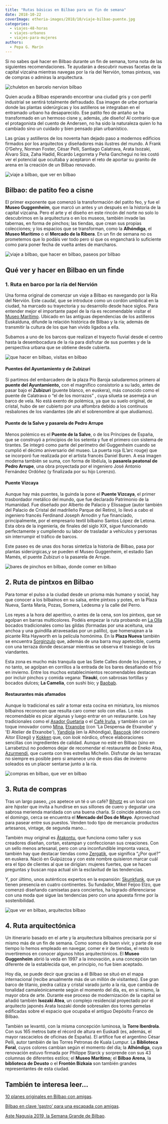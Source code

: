 ```yaml
---
title: "Rutas básicas en Bilbao para un fin de semana"
date: 2018-10-22
coverImage: etheria-images/2018/10/viaje-bilbao-puente.jpg
categories: 
  - viajes-48-horas
  - viajes-urbanos
  - viajes-para-mujeres
authors: 
  - Pepa G. Marín
---
```


Si no sabes qué hacer en Bilbao durante un fin de semana, toma nota de las siguientes recomendaciones. Te ayudarán a descubrir nuevas facetas de la capital vizcaína mientras navegas por la ría del Nervión, tomas pintxos, vas de compras o admiras la arquitectura.

![chuleton en barcelo nervion bilbao](etheria-images/2018/10/viaje-bilbao-hotel-nervion.jpg "Restaurante Ibaizabal en hotel Barceló Nervión (Bilbao).")

Quien acuda a Bilbao esperando encontrar una ciudad gris y con perfil industrial se 
sentirá totalmente defraudado. Esa imagen de urbe portuaria donde las plantas 
siderúrgicas y los astilleros se integraban en el entramado urbano ha desaparecido. Ese 
patito feo de antaño se ha transformado en un hermoso cisne y, además, ¡de diseño! Al 
contrario que el protagonista del cuento de Andersen, no ha sido la naturaleza quien lo 
ha cambiado sino un cuidado y bien pensado plan urbanístico. 

Las grúas y astilleros de los noventa han dejado paso a modernos edificios firmados por 
los arquitectos y diseñadores más ilustres del mundo. A Frank O’Gehry, Norman Foster, 
César Pelli, Santiago Calatrava, Arata Isozaki, Álvaro Siza, Zaha Hadid, Ricardo 
Legorreta y Peña Ganchegui no les costó ver el potencial que ocultaba y aceptaron el 
reto de aportar su granito de arena en la creación de un Bilbao renovado. 

![viaje a bilbao, que ver en bilbao](etheria-images/2018/10/viaje-mujeres-bilbao-guggenheim.jpg "'Maman' y el Guggenheim.")

## Bilbao: de patito feo a cisne

El primer exponente que comenzó la transformación del patito feo, y fue el **Museo 
Guggemheim**, que marcó un antes y un después en la historia de la capital vizcaína. 
Pero el arte y el diseño en este rincón del norte no solo lo descubrimos en la 
arquitectura o en los museos, también invade las tabernas, en forma de pinchos; las 
tiendas, que crean sus propias colecciones; y los espacios que se transforman, como la 
**Alhóndiga**, el **Museo Marítimo** o el **Mercado de la Ribera**. En un fin de semana 
no os prometemos que lo podáis ver todo pero sí que os enganchará lo suficiente como 
para poner fecha de vuelta antes de marcharos. 

![viaje a bilbao, que hacer en bilbao, paseos por bilbao](etheria-images/2018/10/viaje-bilbao-crucero-ria-nervion.jpg "Paseo por la ría del Nervión.")

## Qué ver y hacer en Bilbao en un finde

### 1\. Ruta en barco por la ría del Nervión

Una forma original de comenzar un viaje a Bilbao es navegando por la Ría del Nervión. 
Este caudal, que se introduce como un cordón umbilical en la ciudad, ha marcado su 
trayectoria y su desarrollo desde hace siglos. Para entender mejor el importante papel 
de la ría es recomendable visitar el [Museo 
Marítimo](http://www.museomaritimobilbao.eus). Ubicado en las antiguas dependencias de 
los astilleros Euskalduna, difunde la relación histórica de Bilbao y la ría; además de 
transmitir la cultura de los que han vivido ligados a ella. 

Subamos a uno de los barcos que realizan el trayecto fluvial desde el centro hasta la 
desembocadura de la ría para disfrutar de sus puentes y de la perspectiva urbana que se 
obtiene desde cubierta. 

![que hacer en bilbao, visitas en bilbao](etheria-images/2018/10/viaje-bilbao-puente-vizcaya.jpg "Puente Vizcaya, el primer trasbordador metálico del mundo.")

#### Puentes del Ayuntamiento y de Zubizuri

Si partimos del embarcadero de la plaza Pío Baroja saludaremos primero al **puente del 
Ayuntamiento,** con el magnífico consistorio a su lado, antes de pasar bajo el 
**Zubizuri** (puente blanco, en euskera), más conocido como el puente de Calatrava o “el 
de los morrazos” , cuya silueta se asemeja a un barco de vela. No está exento de 
polémica, ya que su suelo original, de cristal, hubo de ser cubierto por una alfombra 
debido a los continuos resbalones de los viandantes (de ahí el sobrenombre al que 
aludíamos). 

#### Puente de la Salve y pasarela de Pedro Arrupe

Menos polémico es el **Puente de la Salve**, o de los Príncipes de España, que se 
construyó a principios de los setenta y fue el primero con sistema de tirantes. Se 
integró como parte del perímetro del Guggenheim cuando se cumplió el décimo aniversario 
del museo. La puerta roja (L’arc rouge) que se incorporó fue realizada por el artista 
francés Daniel Buren. A esa imagen moderna también se suma, con forma de libélula, la 
**pasarela peatonal de Pedro Arrupe**, una obra proyectada por el ingeniero José Antonio 
Fernández Ordóñez (y finalizada por su hijo Lorenzo). 

#### Puente Vizcaya

Aunque hay más puentes, la guinda la pone el **Puente Vizcaya**, el primer trasbordador 
metálico del mundo, que fue declarado Patrimonio de la Humanidad. Fue diseñado por 
Alberto de Palacio y Elissague (autor también del Palacio de Cristal del madrileño 
Parque del Retiro), lo llevó a cabo el ingeniero francés Ferdinand Joseph Arnodin y fue 
financiado, principalmente, por el empresario textil bilbaíno Santos López de Letona. 
Esta obra de la ingeniería, de finales del siglo XIX, sigue funcionando perfectamente y 
cumpliendo su labor de trasladar a vehículos y personas sin interrumpir el tráfico de 
barcos. 

Este paseo es de unas dos horas sintetiza la historia de Bilbao, pasa por plantas 
siderúrgicas,y se pueden el Museo Guggenheim, el estadio San Mamés, el puente Zubizuri o 
la pasarela de Arrupe. 

![bares de pinchos en bilbao, donde comer en bilbao](etheria-images/2018/10/viaje-bilbao-gildas.jpg "Tomar unas gildas es obligatorio en Bilbao.")

## 2\. Ruta de pintxos en Bilbao

Para tomar el pulso a la ciudad desde un prisma más humano y social, hay que conocer a 
los bilbaínos en su salsa, entre pintxos y potes, en la Plaza Nueva, Santa María, Pozas, 
Somera, Ledesma y la calle del Perro. 

Los reyes a la hora del aperitivo, o antes de la cena, son los pintxos, que se agolpan 
en barras multicolores. Podéis empezar la ruta probando en [La 
Olla](http://www.laolladelaplazanueva.es) bocados tradicionales como las gildas 
(formadas por una aceituna, una anchoa y una guindilla atravesadas por un palillo), que 
homenajean a la picante Rita Hayworth en la película homónima. En la **Plaza Nueva** 
también se encuentra [Sorginzulo](https://www.sorginzulo.com/) que, además de una barra 
muy apetecible, cuenta con una terraza donde descansar mientras se observa el trasiego 
de los viandantes. 

Esta zona es mucho más tranquila que las Siete Calles donde los jóvenes, y no tanto, se 
agolpan en corrillos a la entrada de los bares desafiando el frío en invierno. Entre los 
muchos establecimientos recomendables destacan por incluir pinchos y comida vegana: 
**Tirauki**, con sabrosas tortillas y bocados dulces; **La Camelia**, con sushi bio; y [Baobab](http://www.baobabteteria.com). 

#### Restaurantes más afamados

Aunque lo tradicional es salir a tomar esta cocina en miniatura, los mismos bilbaínos 
reconocen que resulta caro comer solo con ellas. Lo más recomendable es picar algunas y 
luego entrar en un restaurante. Los hay tradicionales como el [Asador 
Guetaria](http://www.guetaria.com/) o el [Café Iruña](https://www.cafeirunabilbao.net/), 
y también con un toque innovador como [Mina](http://www.restaurantemina.es/), [Etxanobe](https://etxanobe.com/) 
(con 'La Despensa de Etxanobe' y 'El Atelier de Etxanobe'), [Yandiola](http://www.yandiola.com/) 
(en la Alhóndiga), [Bascook](http://www.bascook.com/) (del cocinero Aitor Elizegi) y [Kokken](http://restaurantekokken.com/) 
que, con _look_ nórdico, ofrece elaboraciones sencillas con ingredientes de calidad. 
Aunque no esté en Bilbao (sino en Larrabetzu) no podemos dejar de recomendar el 
restaurante de Eneko Atxa, [Azurmendi](https://azurmendi.restaurant/), que cuenta con 
tres estrellas Michelin. Disfrutar de las terrazas no siempre es posible pero si amanece 
uno de esos días de invierno soleados es un placer sentarse junto a la ría. 

![compras en bilbao, que ver en bilbao](etheria-images/2018/10/viaje-bilbao-tiendas.jpg "Bilbao cuenta con tiendas-boutique muy originales.")

## 3\. Ruta de compras

Tras un largo paseo, ¿os apetece un té o un café? [Bihotz](https://www.facebook.com/bihotzsanfrancisco/) 
es un local con aire _hipster_ que invita a hundirse en sus sillones de cuero y degustar 
una sabrosa merienda maridada con una buena charla. Si coincide además con el domingo, 
cerca se encuentra el **Mercado del Dos de Mayo**. Aprovechad para pasear entre sus 
puestos. Venden todo tipo de mercancía: productos artesanos, vintage, de segunda mano... 

También muy original es [Ätakontu](http://www.atakontu.es/), que funciona como taller y 
sus creadores diseñan, cortan, estampan y confeccionan sus creaciones. Con un sello 
menos artesanal, pero con una inconfundible impronta vasca, también hay que destacar 
tiendas como [Zergatik](http://www.zergatik.com/es/), que significa “¿Por qué?” en 
euskera. Nació en Guipúzcoa y con este nombre quisieron marcar cuál era el tipo de 
clientes al que se dirigían: mujeres fuertes, que se hacen preguntas y buscan ropa 
actual sin la esclavitud de las tendencias. 

Y, por último, unos auténticos expertos en la expansión: [Skunkfunk](https://www.skunkfunk.com/es/), 
que ya tienen presencia en cuatro continentes. Su fundador, Mikel Feijoo Elzo, que 
comenzó diseñando camisetas para conciertos, ha logrado diferenciarse con una moda que 
sigue las tendencias pero con una apuesta firme por la sostenibilidad. 

![que ver en bilbao, arquitectos bilbao](etheria-images/2018/10/viaje-bilbao-puente.jpg "Paseo arquitectónico por Bilbao.")

## 4\. Ruta arquitectónica

Un itinerario basado en el arte y la arquitectura bilbaínos precisaría por sí mismo más 
de un fin de semana. Como somos de buen vivir, y parte de ese tiempo lo hemos empleado 
en navegar, comer e ir de tiendas, el resto lo invertiremos en conocer algunos hitos 
arquitectónicos. El **Museo Guggenheim** abrió la veda en 1997 a la innovación, a una 
concepción tan diferente de la establecida que, en principio, no fue bien aceptado. 

Hoy día, se puede decir que gracias a él Bilbao se situó en el mapa internacional 
(recibe anualmente más de un millón de visitantes). Ese gran barco de titanio, piedra 
caliza y cristal varado junto a la ría, que cambia de tonalidad camaleónicamente según 
el momento del día, es, en sí mismo, la mayor obra de arte. Durante ese proceso de 
modernización de la capital se añadió también **Isozaki Atea**, un complejo residencial 
proyectado por el arquitecto japonés Arata Isozaki donde sobresalen dos torres gemelas 
edificadas sobre el espacio que ocupaba el antiguo Depósito Franco de Bilbao. 

También se levantó, con la misma concepción luminosa, la **Torre Iberdrola**. Con sus 
165 metros bate el récord de altura en Euskadi (es, además, el mayor rascacielos de 
oficinas de España). El artífice fue el argentino César Pelli, autor también de las 
Torres Petronas de Kuala Lumpur. La **Biblioteca Foral**, cuyos colores cambian según el 
momento del día; la **Alhóndiga**, cuya renovación estuvo firmada por Philippe Starck y 
sorprende con sus 43 columnas de diferentes estilos; el **Museo Marítimo;** el **Bilbao 
Arena**, la **biblioteca de Deusto** o el **Frontón Bizkaia** son también grandes 
representantes de esta ciudad. 

## También te interesa leer...

[10 planes originales en Bilbao con 
amigas](https://etheriamagazine.com/2020/09/09/10-planes-originales-en-bilbao-con-amigas/). 

[Bilbao en clave ‘gastro’ para una escapada con 
amigas](https://etheriamagazine.com/2019/12/23/finde-bilbao-con-amigas-mejores-restaurantes/). 

[Aste Nagusia 2019, la Semana Grande de 
Bilbao](https://etheriamagazine.com/2019/07/29/que-hacer-bilbao-semana-grande-aste-nagusia-2019/).
